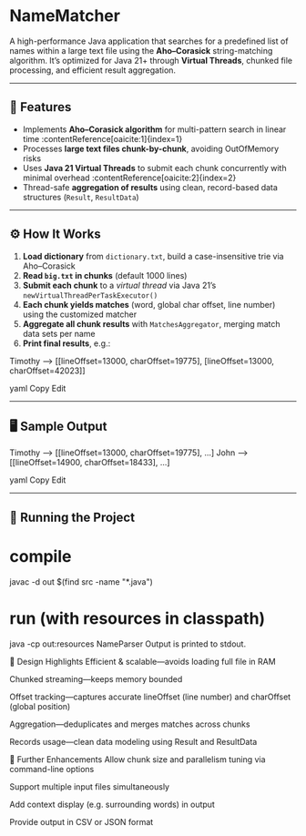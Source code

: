 # NameMatcher

A high-performance Java application that searches for a predefined list of names within a large text file using the **Aho–Corasick** string-matching algorithm. It’s optimized for Java 21+ through **Virtual Threads**, chunked file processing, and efficient result aggregation.

---

## 🚀 Features

- Implements **Aho–Corasick algorithm** for multi-pattern search in linear time :contentReference[oaicite:1]{index=1}
- Processes **large text files chunk-by-chunk**, avoiding OutOfMemory risks
- Uses **Java 21 Virtual Threads** to submit each chunk concurrently with minimal overhead :contentReference[oaicite:2]{index=2}
- Thread-safe **aggregation of results** using clean, record-based data structures (`Result`, `ResultData`)

---

## ⚙️ How It Works

1. **Load dictionary** from `dictionary.txt`, build a case-insensitive trie via Aho–Corasick
2. **Read `big.txt` in chunks** (default 1000 lines)
3. **Submit each chunk** to a *virtual thread* via Java 21’s `newVirtualThreadPerTaskExecutor()`
4. **Each chunk yields matches** (word, global char offset, line number) using the customized matcher
5. **Aggregate all chunk results** with `MatchesAggregator`, merging match data sets per name
6. **Print final results**, e.g.:

Timothy --> [[lineOffset=13000, charOffset=19775], [lineOffset=13000, charOffset=42023]]

yaml
Copy
Edit

---

## 🖥️ Sample Output

Timothy --> [[lineOffset=13000, charOffset=19775], ...]
John --> [[lineOffset=14900, charOffset=18433], ...]

yaml
Copy
Edit

---

## 🧪 Running the Project

# compile
javac -d out $(find src -name "*.java")

# run (with resources in classpath)
java -cp out:resources NameParser
Output is printed to stdout.

🔧 Design Highlights
Efficient & scalable—avoids loading full file in RAM

Chunked streaming—keeps memory bounded

Offset tracking—captures accurate lineOffset (line number) and charOffset (global position)

Aggregation—deduplicates and merges matches across chunks

Records usage—clean data modeling using Result and ResultData

🎯 Further Enhancements
Allow chunk size and parallelism tuning via command-line options

Support multiple input files simultaneously

Add context display (e.g. surrounding words) in output

Provide output in CSV or JSON format